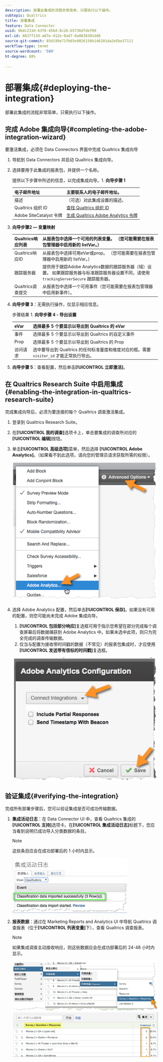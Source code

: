 ```yaml
---
description: 部署此集成的流程非常简单，只需执行以下操作。
subtopic: Qualtrics
title: 部署集成
feature: Data Connector
uuid: 9bdc233d-63f6-456d-8c26-b5736dfdef09
exl-id: 8637f13d-a07e-412e-9ad7-8a0836301dd6
source-git-commit: 85d199e71fb65e9026156b146201da2e5be37111
workflow-type: tm+mt
source-wordcount: '589'
ht-degree: 88%

---
```


# 部署集成{#deploying-the-integration}

部署此集成的流程非常简单，只需执行以下操作。

## 完成 Adobe 集成向导{#completing-the-adobe-integration-wizard}

要激活集成，必须在 Data Connectors 界面中完成 Qualtrics 集成向导

1. 导航到 Data Connectors 并启动 Qualtrics 集成向导。
1. 选择要用于此集成的报表包，并提供一个名称。

   提供以下步骤中所述的信息，以完成集成向导。1. **向导步骤 1**

   | 电子邮件地址 | 主要联系人的电子邮件地址。 |
   |---|---|
   | 描述 | （可选）对此集成设置的描述。 |
   | Qualtrics 组织 ID | [查找 Qualtrics 组织 ID](../qualtrics-overview/qualtrics-org-id.md) |
   | Adobe SiteCatalyst 令牌 | [生成 Qualtrics Adobe Analytics 令牌](../qualtrics-overview/qualtrics-token.md) |

1. **向导步骤2 — 变量映射**

   | Qualtrics响应列表 | 从报表包中选择一个可用的列表变量。 （您可能需要在报表包管理器中启用新的 listVar。） |
   |---|---|
   | Qualtrics响应ID | 从报表包中选择可用eVar或prop。 （您可能需要在报表包管理器中启用新的 listVar。） |
   | 跟踪服务器 | 提供用于跟踪Adobe Analytics数据的跟踪服务器（域）设置。 如果跟踪服务器与标准跟踪服务器设置不同，请使用 `trackingServerSecure` 跟踪服务器。 |
   | Qualtrics调查提交 | 从报表包中选择一个可用事件（您可能需要在报表包管理器中启用新事件）。 |

1. **向导步骤 3**：无需执行操作，仅显示相应信息。

   步骤结果 1. **向导步骤 4 - 导出设置**

   | eVar | 选择最多 5 个要显示以导出到 Qualtrics 的 eVar |
   |---|---|
   | 事件 | 选择最多 5 个要显示以导出到 Qualtrics 的自定义事件 |
   | Prop | 选择最多 5 个要显示以导出到 Qualtrics 的 Prop |
   | 访问请求 | 选中要导出到 Qualtrics 的任何标准量度和维度对应的框。需要 `visitor_id` 才能正常执行导出。 |

1. **向导步骤 5**：查看配置，然后单击&#x200B;**[!UICONTROL 立即激活]**。

## 在 Qualtrics Research Suite 中启用集成{#enabling-the-integration-in-qualtrics-research-suite}

完成集成向导后，必须为要连接的每个 Qualtrics 调查激活集成。

1. 登录到 Qualtrics Research Suite。
1. 在&#x200B;**[!UICONTROL 我的调查]**&#x200B;选项卡上，单击要集成的调查所对应的&#x200B;**[!UICONTROL 编辑]**&#x200B;按钮。
1. 单击&#x200B;**[!UICONTROL 高级选项]**&#x200B;菜单，然后选择 **[!UICONTROL Adobe Analytics]**。（如果看不到此选项，请向您的管理员请求获取所需的权限）。

   ![](assets/advanced_options.png)

1. 选择 Adobe Analytics 配置，然后单击&#x200B;**[!UICONTROL 保存]**。如果没有可用的配置，则您可能尚未完成 Adobe 集成向导。
   1. **[!UICONTROL 包括部分响应]**&#x200B;复选框可用于指示您希望在部分完成每个调查屏幕后将数据捕获到 Adobe Analytics 中。如果未选中此项，则只为完全完成的调查传输数据。
   1. 仅当与配置为接收带时间戳的数据（不常见）的报表包集成时，才应使用&#x200B;**[!UICONTROL 发送带有信标的时间戳]**&#x200B;复选框。

   ![](assets/integration_config.png)

## 验证集成{#verifying-the-integration}

完成所有部署步骤后，您可以验证集成是否可成功传输数据。

1. **集成活动日志**：在 Data Connector UI 中，查看 Qualtrics 集成的&#x200B;**[!UICONTROL 支持]**&#x200B;选项卡。在&#x200B;**[!UICONTROL 集成活动日志]**&#x200B;标题下，您应当看到说明已成功导入分类数据的条目。

   >[!NOTE]
   >
   >这些条目应会在成功部署后的 1 小时内显示。

   ![](assets/verify-1.png)

1. **报表数据**：通过在 Marketing Reports and Analytics UI 中导航 Qualtrics 调查报表（位于&#x200B;**[!UICONTROL 列表变量]**&#x200B;下），查看 Qualtrics 调查报表。

   >[!NOTE]
   >
   >如果集成调查主动接收响应，则这些数据应会在成功部署后的 24-48 小时内显示。

   ![](assets/verify-2.png) ![](assets/verify-3.png)
